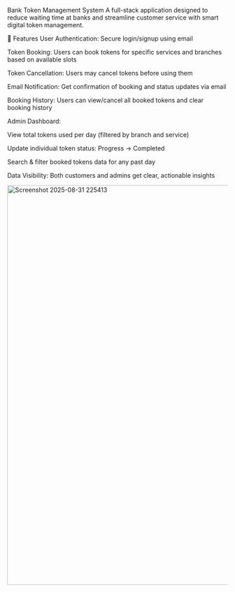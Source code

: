 Bank Token Management System
A full-stack application designed to reduce waiting time at banks and streamline customer service with smart digital token management.

🚀 Features
User Authentication: Secure login/signup using email

Token Booking: Users can book tokens for specific services and branches based on available slots

Token Cancellation: Users may cancel tokens before using them

Email Notification: Get confirmation of booking and status updates via email

Booking History: Users can view/cancel all booked tokens and clear booking history

Admin Dashboard:

View total tokens used per day (filtered by branch and service)

Update individual token status: Progress → Completed

Search & filter booked tokens data for any past day

Data Visibility: Both customers and admins get clear, actionable insights

<img width="1907" height="914" alt="Screenshot 2025-08-31 225413" src="https://github.com/user-attachments/assets/2cadb0b3-d9bf-445a-abbd-653a1a671b50" />
